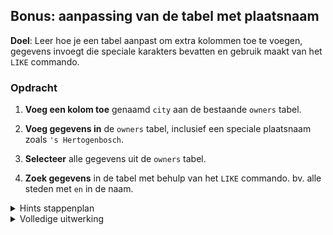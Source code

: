 ## Bonus: aanpassing van de tabel met plaatsnaam

**Doel**: Leer hoe je een tabel aanpast om extra kolommen toe te voegen, gegevens invoegt die speciale karakters bevatten en gebruik maakt van het `LIKE` commando.

### Opdracht

1. **Voeg een kolom toe** genaamd `city` aan de bestaande `owners` tabel.

2. **Voeg gegevens in** de `owners` tabel, inclusief een speciale plaatsnaam zoals `'s Hertogenbosch`.

3. **Selecteer** alle gegevens uit de `owners` tabel.

4. **Zoek gegevens** in de tabel met behulp van het `LIKE` commando. bv. alle steden met `en` in de naam.

<details>
<summary>Hints stappenplan</summary>

1. **Kolom toevoegen**:
    - Gebruik het `ALTER TABLE` commando om de `city` kolom aan de `owners` tabel toe te voegen.

   ```sql
   ALTER TABLE owners
   ADD COLUMN city VARCHAR(255);
   ```

2. **Gegevens invoegen**:
    - Gebruik het `INSERT INTO` commando om nieuwe gegevens in de `owners` tabel in te voegen, inclusief een plaatsnaam met speciale karakters.

   ```sql
   INSERT INTO owners (name, address, city) VALUES ('Alice Johnson', '111 Maple Street', 'Amsterdam');
   INSERT INTO owners (name, address, city) VALUES ('Robert Brown', '222 Oak Street', 'Rotterdam');
   INSERT INTO owners (name, address, city) VALUES ('Emily Clark', '333 Pine Street', 'Eindhoven');
   INSERT INTO owners (name, address, city) VALUES ('George White', '444 Birch Lane', 'Den Haag');
   INSERT INTO owners (name, address, city) VALUES ('Hannah Black', '555 Cedar Avenue', '\'s Hertogenbosch');
   ```

3. **Gegevens selecteren**:
    - Gebruik het `SELECT` commando om alle gegevens uit de `owners` tabel op te halen.

   ```sql
   SELECT * FROM owners;
   ```

4. **Gegevens zoeken**:
    - Gebruik het `LIKE` commando om gegevens in de `owners` tabel te zoeken die een bepaalde stad bevatten.

   ```sql
   SELECT * FROM owners
   WHERE city LIKE '%en%';
   ```

</details>

<details>
<summary>Volledige uitwerking</summary>

1. **Kolom toevoegen**:

   ```sql
   ALTER TABLE owners
   ADD COLUMN city VARCHAR(255);
   ```

2. **Gegevens invoegen**:

   ```sql
   INSERT INTO owners (name, address, city) VALUES ('Alice Johnson', '111 Maple Street', 'Amsterdam');
   INSERT INTO owners (name, address, city) VALUES ('Robert Brown', '222 Oak Street', 'Rotterdam');
   INSERT INTO owners (name, address, city) VALUES ('Emily Clark', '333 Pine Street', 'Eindhoven');
   INSERT INTO owners (name, address, city) VALUES ('George White', '444 Birch Lane', 'Den Haag');
   INSERT INTO owners (name, address, city) VALUES ('Hannah Black', '555 Cedar Avenue', '\'s Hertogenbosch');
   ```

3. **Gegevens selecteren**:

   ```sql
   SELECT * FROM owners;
   ```

   Resultaat:
   ```
    id |     name     |       address        |       city
   ----+--------------+-----------------------+----------------
     1 | John Doe     | 321 Birch Lane        | NULL
     3 | Jim Brown    | 789 Pine Road         | NULL
     4 | Alice Johnson| 111 Maple Street      | Amsterdam
     5 | Robert Brown | 222 Oak Street        | Rotterdam
     6 | Emily Clark  | 333 Pine Street       | Eindhoven
     7 | George White | 444 Birch Lane        | Den Haag
     8 | Hannah Black | 555 Cedar Avenue      | 's Hertogenbosch
   ```

4. **Gegevens zoeken**:

   ```sql
   SELECT * FROM owners
   WHERE city LIKE '%en%';
   ```

   Resultaat:
   ```
    id |     name     |       address        |     city
   ----+--------------+-----------------------+--------------
     7 | George White | 444 Birch Lane        | Den Haag
     8 | Hannah Black | 555 Cedar Avenue      | 's Hertogenbosch
   ```

   Gebruik ook andere variaties van het `LIKE` commando om te zien welke resultaten je kunt krijgen, bijvoorbeeld:

   ```sql
   SELECT * FROM owners
   WHERE city LIKE '%am%';
   ```

   ```sql
   SELECT * FROM owners
   WHERE city LIKE 'Rot%';
   ```

</details>
